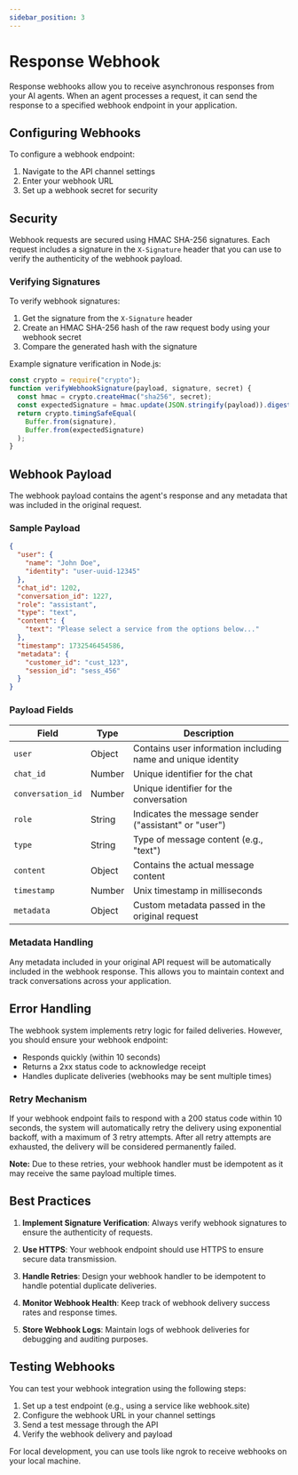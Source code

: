 ```yaml
---
sidebar_position: 3
---
```


# Response Webhook

Response webhooks allow you to receive asynchronous responses from your AI agents. When an agent processes a request, it can send the response to a specified webhook endpoint in your application.

## Configuring Webhooks

To configure a webhook endpoint:

1. Navigate to the API channel settings
2. Enter your webhook URL
3. Set up a webhook secret for security

## Security

Webhook requests are secured using HMAC SHA-256 signatures. Each request includes a signature in the `X-Signature` header that you can use to verify the authenticity of the webhook payload.

### Verifying Signatures

To verify webhook signatures:

1. Get the signature from the `X-Signature` header
2. Create an HMAC SHA-256 hash of the raw request body using your webhook secret
3. Compare the generated hash with the signature

Example signature verification in Node.js:

```javascript
const crypto = require("crypto");
function verifyWebhookSignature(payload, signature, secret) {
  const hmac = crypto.createHmac("sha256", secret);
  const expectedSignature = hmac.update(JSON.stringify(payload)).digest("hex");
  return crypto.timingSafeEqual(
    Buffer.from(signature),
    Buffer.from(expectedSignature)
  );
}
```

## Webhook Payload

The webhook payload contains the agent's response and any metadata that was included in the original request.

### Sample Payload

```json
{
  "user": {
    "name": "John Doe",
    "identity": "user-uuid-12345"
  },
  "chat_id": 1202,
  "conversation_id": 1227,
  "role": "assistant",
  "type": "text",
  "content": {
    "text": "Please select a service from the options below..."
  },
  "timestamp": 1732546454586,
  "metadata": {
    "customer_id": "cust_123",
    "session_id": "sess_456"
  }
}
```

### Payload Fields

| Field             | Type   | Description                                                  |
| ----------------- | ------ | ------------------------------------------------------------ |
| `user`            | Object | Contains user information including name and unique identity |
| `chat_id`         | Number | Unique identifier for the chat                               |
| `conversation_id` | Number | Unique identifier for the conversation                       |
| `role`            | String | Indicates the message sender ("assistant" or "user")         |
| `type`            | String | Type of message content (e.g., "text")                       |
| `content`         | Object | Contains the actual message content                          |
| `timestamp`       | Number | Unix timestamp in milliseconds                               |
| `metadata`        | Object | Custom metadata passed in the original request               |

### Metadata Handling

Any metadata included in your original API request will be automatically included in the webhook response. This allows you to maintain context and track conversations across your application.

## Error Handling

The webhook system implements retry logic for failed deliveries. However, you should ensure your webhook endpoint:

- Responds quickly (within 10 seconds)
- Returns a 2xx status code to acknowledge receipt
- Handles duplicate deliveries (webhooks may be sent multiple times)

### Retry Mechanism

If your webhook endpoint fails to respond with a 200 status code within 10 seconds, the system will automatically retry the delivery using exponential backoff, with a maximum of 3 retry attempts. After all retry attempts are exhausted, the delivery will be considered permanently failed.

**Note:** Due to these retries, your webhook handler must be idempotent as it may receive the same payload multiple times.

## Best Practices

1. **Implement Signature Verification**: Always verify webhook signatures to ensure the authenticity of requests.

2. **Use HTTPS**: Your webhook endpoint should use HTTPS to ensure secure data transmission.

3. **Handle Retries**: Design your webhook handler to be idempotent to handle potential duplicate deliveries.

4. **Monitor Webhook Health**: Keep track of webhook delivery success rates and response times.

5. **Store Webhook Logs**: Maintain logs of webhook deliveries for debugging and auditing purposes.

## Testing Webhooks

You can test your webhook integration using the following steps:

1. Set up a test endpoint (e.g., using a service like webhook.site)
2. Configure the webhook URL in your channel settings
3. Send a test message through the API
4. Verify the webhook delivery and payload

For local development, you can use tools like ngrok to receive webhooks on your local machine.
